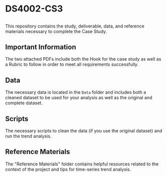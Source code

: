 # DS4002-CS3

##
This repository contains the study, deliverable, data, and reference materials necessary to complete the Case Study.

## Important Information
The two attached PDFs include both the Hook for the case study as well as a Rubric to follow in order to meet all requirements successfully.

## Data
The necessary data is located in the `Data` folder and includes both a cleaned dataset to be used for your analysis as well as the original and complete dataset.

## Scripts

The necessary scripts to clean the data (if you use the original dataset) and run the trend analysis. 

## Reference Materials
The "Reference Materials" folder contains helpful resources related to the context of the project and tips for time-series trend analysis. 
